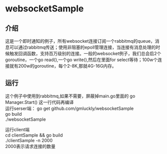 # websocketSample
## 介绍
这是一个即时通知的例子，所有websocket连接订阅一个rabbitmq的queue，消息可以通过rabbitmq传送；使用非阻塞的epoll管理连接，当连接有消息处理的时候触发回调函数，支持百万级别的连接。一般的websocket例子，我们总会启2个goroutine，一个go read(),一个go write(),然后在里面for select等待；100w个连接就有200w的goroutine，每个2-8K,那就4G-16G内存。
## 运行 
这个例子中使用到rabbitmq,如果不需要，屏蔽掉main.go里面的 go  Manager.Start() 这一行代码再编译  
运行serser端：
go get github.com/gmluckly/websocketSample   
go build  
./websocketSample 

运行client端  
cd clientSample && go build   
./clientSample -n 2000    
2000表示请求连接的数量